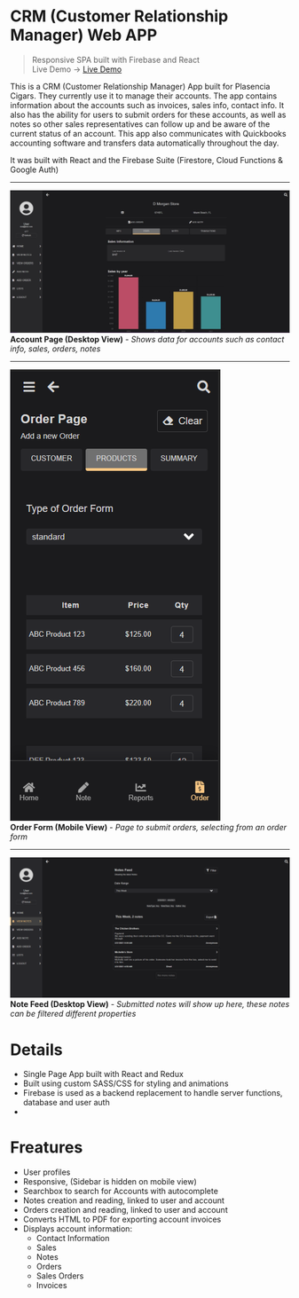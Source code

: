 # CRM (Customer Relationship Manager) Web APP
> Responsive SPA built with Firebase and React <br>
> Live Demo -> [Live Demo](https://crm-web-demo.web.app "CRM APP")

This is a CRM (Customer Relationship Manager) App built for Plasencia Cigars. They currently use it to manage their accounts. The app contains information about the accounts such as invoices, sales info, contact info. It also has the ability for users to submit orders for these accounts, as well as notes so other sales representatives can follow up and be aware of the current status of an account. This app also communicates with Quickbooks accounting software and transfers data automatically throughout the day.

It was built with React and the Firebase Suite (Firestore, Cloud Functions & Google Auth)
- -  -

![Account Page](/img/accountpage-min.jpg)
**Account Page (Desktop View)** - *Shows data for accounts such as contact info, sales, orders, notes*
- - - 
![Order Form](/img/phone-order-form.png) <br>
**Order Form (Mobile View)** - *Page to submit orders, selecting from an order form*
- - - 
![Notes Feed](/img/notefeed.png) <br>
**Note Feed (Desktop View)** - *Submitted notes will show up here, these notes can be filtered different properties*

# Details
- Single Page App built with React and Redux
- Built using custom SASS/CSS for styling and animations
- Firebase is used as a backend replacement to handle server functions, database and user auth
- 

# Freatures
- User profiles
- Responsive, (Sidebar is hidden on mobile view)
- Searchbox to search for Accounts with autocomplete
- Notes creation and reading, linked to user and account
- Orders creation and reading, linked to user and account
- Converts HTML to PDF for exporting account invoices
- Displays account information:
    - Contact Information 
    - Sales
    - Notes
    - Orders 
    - Sales Orders
    - Invoices


